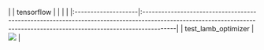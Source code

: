 |                     | tensorflow                                                                                                                                                             |
|                     |                                                                                                                                                                        |
|:--------------------|:-----------------------------------------------------------------------------------------------------------------------------------------------------------------------|
| test_lamb_optimizer | <a href="https://github.com/unifyai/ivy/actions/runs/3601469935" rel="noopener noreferrer" target="_blank"><img src=https://img.shields.io/badge/-success-success></a> |